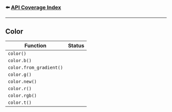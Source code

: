 ### ⬅️ [API Coverage Index](../api-coverage.md)

---

## Color

| Function                | Status |
| ----------------------- | ------ |
| `color()`               |        |
| `color.b()`             |        |
| `color.from_gradient()` |        |
| `color.g()`             |        |
| `color.new()`           |        |
| `color.r()`             |        |
| `color.rgb()`           |        |
| `color.t()`             |        |
